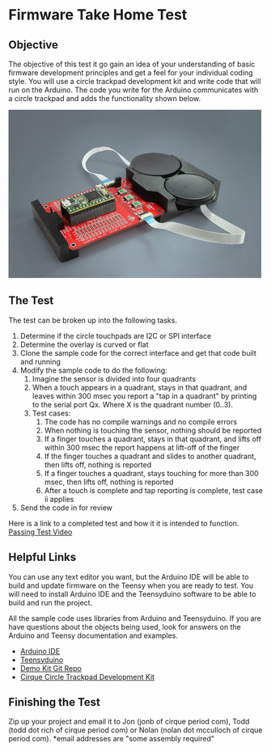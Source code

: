 
# Firmware Take Home Test

## Objective

The objective of this test it go gain an idea of your understanding of basic firmware development principles
and get a feel for your individual coding style. You will use a circle trackpad development kit and write code that 
will run on the Arduino. The code you write for the Arduino communicates with a circle trackpad and adds the 
functionality shown below.

![Development Kit](CircleTrackpadDevKit_Small.jpg)

## The Test

The test can be broken up into the following tasks. 

1. Determine if the circle touchpads are I2C or SPI interface
2. Determine the overlay is curved or flat
3. Clone the sample code for the correct interface and get that code built and running
4. Modify the sample code to do the following:
    1. Imagine the sensor is divided into four quadrants
    2. When a touch appears in a quadrant, stays in that quadrant, and leaves within 300 msec you report a "tap in a quadrant" by printing to the serial port Qx. Where X is the quadrant number (0..3).
	3. Test cases:
	    1. The code has no compile warnings and no compile errors
        2. When nothing is touching the sensor, nothing should be reported
        3. If a finger touches a quadrant, stays in that quadrant, and lifts off within 300 msec the report happens at lift-off of the finger
        4. If the finger touches a quadrant and slides to another quadrant, then lifts off, nothing is reported
        5. If a finger touches a quadrant, stays touching for more than 300 msec, then lifts off, nothing is reported
        6. After a touch is complete and tap reporting is complete, test case ii applies
5. Send the code in for review

Here is a link to a completed test and how it it is intended to function. 
[Passing Test Video](https://youtu.be/9J7DOaGZC1g)

## Helpful Links

You can use any text editor you want, but the Arduino IDE will be able to build
and update firmware on the Teensy when you are ready to test. You will need to 
install Arduino IDE and the Teensyduino software to be able to build and run the
project. 

All the sample code uses libraries from Arduino and Teensyduino. If you are have questions about the objects being used, look for answers on the Arduino
and Teensy documentation and examples. 

* [Arduino IDE](https://www.arduino.cc/en/software)
* [Teensyduino](https://www.pjrc.com/teensy/td_download.html)
* [Demo Kit Git Repo](https://github.com/cirque-corp/Cirque_Pinnacle_1CA027)
* [Cirque Circle Trackpad Development Kit](https://www.cirque.com/circle-trackpad-dev-kit)

## Finishing the Test

Zip up your project and email it to Jon (jonb of cirque period com), Todd (todd dot rich of cirque period com) or Nolan (nolan dot mcculloch of cirque period com).
*email addresses are "some assembly required"

